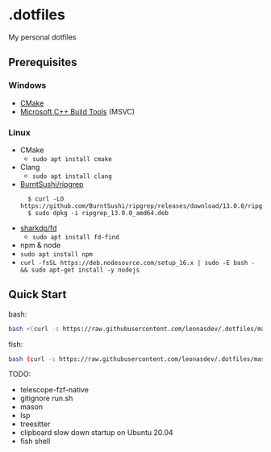 # .dotfiles
My personal dotfiles

## Prerequisites
### Windows
- [CMake](https://cmake.org/download/)
- [Microsoft C++ Build Tools](https://visualstudio.microsoft.com/zh-hant/downloads/#build-tools-for-visual-studio-2022) (MSVC)

### Linux
- CMake
  - `sudo apt install cmake`
- Clang
  - `sudo apt install clang`
- [BurntSushi/ripgrep](https://github.com/BurntSushi/ripgrep#installation)
  ```
    $ curl -LO https://github.com/BurntSushi/ripgrep/releases/download/13.0.0/ripgrep_13.0.0_amd64.deb
    $ sudo dpkg -i ripgrep_13.0.0_amd64.deb
  ```
- [sharkdp/fd](https://github.com/sharkdp/fd#installation)
  - `sudo apt install fd-find`
- npm & node
 - `sudo apt install npm`
 - `curl -fsSL https://deb.nodesource.com/setup_16.x | sudo -E bash - && sudo apt-get install -y nodejs`

## Quick Start
bash:
```bash
bash <(curl -s https://raw.githubusercontent.com/leonasdev/.dotfiles/master/run.sh)
```
fish:
```bash
bash (curl -s https://raw.githubusercontent.com/leonasdev/.dotfiles/master/run.sh | psub)
```

TODO:
- telescope-fzf-native
- gitignore run.sh
- mason
- lsp
- treesitter
- clipboard slow down startup on Ubuntu 20.04
- fish shell

